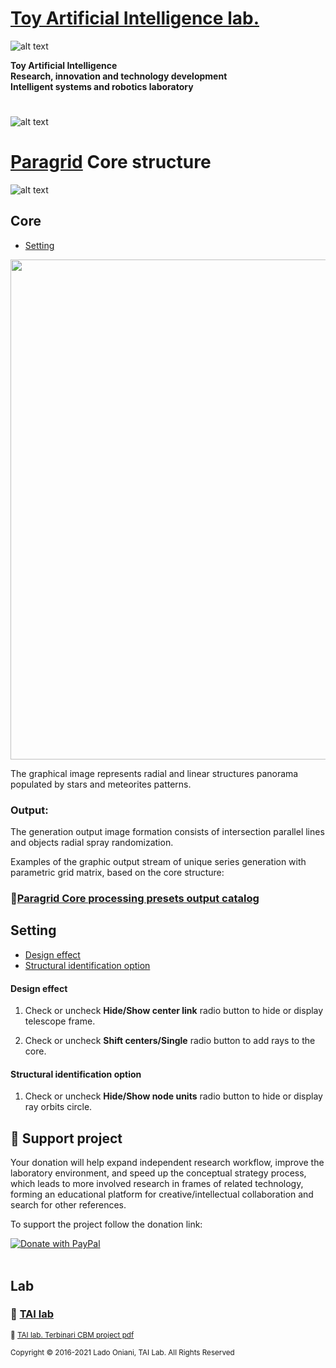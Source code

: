 


 # [Toy Artificial Intelligence lab.](https://ladooniani.github.io/tailab/) 
 
 ![alt text](https://github.com/ladooniani/tailab/blob/master/assets/toy_artificial_intelligence_lab_logo.png)

**Toy Artificial Intelligence\
Research, innovation and technology development\
Intelligent systems and robotics laboratory**

#

![alt text](https://github.com/ladooniani/tailab/blob/master/assets/tai_lab_terbinari_cbm_project_logo.png)

# [Paragrid](https://github.com/Toy-Artificial-Intelligence-lab/paragrid-doc) Core structure

![alt text](https://github.com/ladooniani/resume-cv/blob/main/img/img19.jpg)

## Core

 - [Setting](#Setting)

<img src="https://github.com/Toy-Artificial-Intelligence-lab/paragrid-doc/blob/main/images/paragrid/paragrid-app-15.png" width="800">

The graphical image represents radial and linear structures panorama populated by stars and meteorites patterns.

### Output:
 
The generation output image formation consists of intersection parallel lines and objects radial spray randomization.

Examples of the graphic output stream of unique series generation with parametric grid matrix, based on the core structure:
 
### 📌[Paragrid Core processing presets output catalog](https://github.com/Toy-Artificial-Intelligence-lab/paragrid-doc/blob/main/markups/paragrid-core-presets.md) 

## Setting

 - [Design effect](#Design-effect)
 - [Structural identification option](#Structural-identification-option)

#### Design effect

1. Check or uncheck **Hide/Show center link** radio button to hide or display telescope frame.

2. Check or uncheck **Shift centers/Single** radio button to add rays to the core. 

#### Structural identification option

1. Check or uncheck **Hide/Show node units** radio button to hide or display ray orbits circle.

## 💖 Support project

Your donation will help expand independent research workflow, improve the laboratory environment, and speed up the conceptual strategy process, which leads to more involved research in frames of related technology, forming an educational platform for creative/intellectual collaboration and search for other references.

To support the project follow the donation link: 

<a href="https://www.paypal.com/cgi-bin/webscr?cmd=_s-xclick&hosted_button_id=GRGH6SL9EL72U">
  <img src="https://www.paypalobjects.com/en_US/i/btn/btn_donate_SM.gif" alt="Donate with PayPal" /><br><br>
</a>

## Lab

### 🔬 [TAI lab](https://ladooniani.github.io/tailab/) 

<sub>📃 [TAI lab. Terbinari CBM project pdf](https://github.com/ladooniani/tailab/blob/master/docs/tai.pdf)<sub>

<sub>Copyright © 2016-2021 Lado Oniani, TAI Lab. All Rights Reserved<sub>

